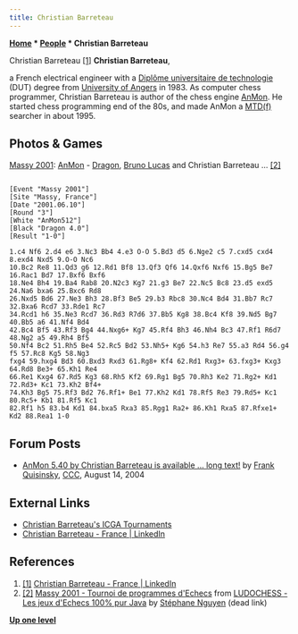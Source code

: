 ```yaml
---
title: Christian Barreteau
---
```

**[Home](Home "Home") * [People](People "People") * Christian Barreteau**

[](https://www.linkedin.com/in/christian-barreteau-795a431a/) Christian Barreteau <a id="cite-note-1" href="#cite-ref-1">[1]</a>
**Christian Barreteau**,

a French electrical engineer with a [Diplôme universitaire de technologie](https://en.wikipedia.org/wiki/University_Institutes_of_Technology) (DUT) degree from [University of Angers](https://en.wikipedia.org/wiki/University_of_Angers) in 1983.
As computer chess programmer, Christian Barreteau is author of the chess engine [AnMon](AnMon "AnMon"). He started chess programming end of the 80s, and made AnMon a [MTD(f)](</MTD(f)> "MTD(f)") searcher in about 1995.

## Photos & Games

[](File:Drag_anm.jpg)
[Massy 2001](Massy_2001 "Massy 2001"): [AnMon](AnMon "AnMon") - [Dragon](Dragon_FR "Dragon FR"), [Bruno Lucas](Bruno_Lucas "Bruno Lucas") and Christian Barreteau ... <a id="cite-note-2" href="#cite-ref-2">[2]</a>

```

[Event "Massy 2001"]
[Site "Massy, France"]
[Date "2001.06.10"]
[Round "3"]
[White "AnMon512"]
[Black "Dragon 4.0"]
[Result "1-0"]

1.c4 Nf6 2.d4 e6 3.Nc3 Bb4 4.e3 O-O 5.Bd3 d5 6.Nge2 c5 7.cxd5 cxd4 8.exd4 Nxd5 9.O-O Nc6 
10.Bc2 Re8 11.Qd3 g6 12.Rd1 Bf8 13.Qf3 Qf6 14.Qxf6 Nxf6 15.Bg5 Be7 16.Rac1 Bd7 17.Bxf6 Bxf6 
18.Ne4 Bh4 19.Ba4 Rab8 20.N2c3 Kg7 21.g3 Be7 22.Nc5 Bc8 23.d5 exd5 24.Na6 bxa6 25.Bxc6 Rd8 
26.Nxd5 Bd6 27.Ne3 Bh3 28.Bf3 Be5 29.b3 Rbc8 30.Nc4 Bd4 31.Bb7 Rc7 32.Bxa6 Rcd7 33.Rde1 Rc7 
34.Rcd1 h6 35.Ne3 Rcd7 36.Rd3 R7d6 37.Bb5 Kg8 38.Bc4 Kf8 39.Nd5 Bg7 40.Bb5 a6 41.Nf4 Bd4 
42.Bc4 Bf5 43.Rf3 Bg4 44.Nxg6+ Kg7 45.Rf4 Bh3 46.Nh4 Bc3 47.Rf1 R6d7 48.Ng2 a5 49.Rh4 Bf5 
50.Nf4 Bc2 51.Rh5 Be4 52.Rc5 Bd2 53.Nh5+ Kg6 54.h3 Re7 55.a3 Rd4 56.g4 f5 57.Rc8 Kg5 58.Ng3 
fxg4 59.hxg4 Bd3 60.Bxd3 Rxd3 61.Rg8+ Kf4 62.Rd1 Rxg3+ 63.fxg3+ Kxg3 64.Rd8 Be3+ 65.Kh1 Re4 
66.Re1 Kxg4 67.Rd5 Kg3 68.Rh5 Kf2 69.Rg1 Bg5 70.Rh3 Ke2 71.Rg2+ Kd1 72.Rd3+ Kc1 73.Kh2 Bf4+ 
74.Kh3 Bg5 75.Rf3 Bd2 76.Rf1+ Be1 77.Kh2 Kd1 78.Rf5 Re3 79.Rd5+ Kc1 80.Rc5+ Kb1 81.Rf5 Kc1 
82.Rf1 h5 83.b4 Kd1 84.bxa5 Rxa3 85.Rgg1 Ra2+ 86.Kh1 Rxa5 87.Rfxe1+ Kd2 88.Rea1 1-0

```

## Forum Posts

- [AnMon 5.40 by Christian Barreteau is available ... long text!](https://www.stmintz.com/ccc/index.php?id=382344) by [Frank Quisinsky](Frank_Quisinsky "Frank Quisinsky"), [CCC](CCC "CCC"), August 14, 2004

## External Links

- [Christian Barreteau's ICGA Tournaments](https://www.game-ai-forum.org/icga-tournaments/person.php?id=11)
- [Christian Barreteau - France | LinkedIn](https://www.linkedin.com/in/christian-barreteau-795a431a/)

## References

1. <a id="cite-ref-1" href="#cite-note-1">[1]</a> [Christian Barreteau - France | LinkedIn](https://www.linkedin.com/in/christian-barreteau-795a431a/)
1. <a id="cite-ref-2" href="#cite-note-2">[2]</a> [Massy 2001 - Tournoi de programmes d'Echecs](http://www.ludochess.com/trn_massy2001/tournoi.php3) from [LUDOCHESS - Les jeux d'Echecs 100% pur Java](http://www.ludochess.com/dotcom/accueil.php3) by [Stéphane Nguyen](St%C3%A9phane_Nguyen "Stéphane Nguyen") (dead link)

**[Up one level](People "People")**


